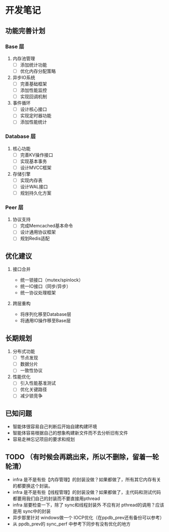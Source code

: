 # 开发笔记

## 功能完善计划

### Base 层
1. 内存池管理
   - [ ] 添加统计功能
   - [ ] 优化内存分配策略

2. 异步IO系统
   - [ ] 完善基础框架
   - [ ] 添加性能监控
   - [ ] 实现回调机制

3. 事件循环
   - [ ] 设计核心接口
   - [ ] 实现定时器功能
   - [ ] 添加性能统计

### Database 层
1. 核心功能
   - [ ] 完善KV操作接口
   - [ ] 实现基本事务
   - [ ] 设计MVCC框架

2. 存储引擎
   - [ ] 实现内存表
   - [ ] 设计WAL接口
   - [ ] 规划持久化方案

### Peer 层
1. 协议支持
   - [ ] 完成Memcached基本命令
   - [ ] 设计通用协议框架
   - [ ] 规划Redis适配

## 优化建议

1. 接口合并
   - 统一锁接口（mutex/spinlock）
   - 统一IO接口（同步/异步）
   - 统一协议处理框架

2. 跨层重构
   - 将序列化移至Database层
   - 将通用IO操作移至Base层

## 长期规划

1. 分布式功能
   - [ ] 节点发现
   - [ ] 数据分片
   - [ ] 一致性协议

2. 性能优化
   - [ ] 引入性能基准测试
   - [ ] 优化关键路径
   - [ ] 减少锁竞争 

## 已知问题

- 智能体很容易自己判断后开始自建构建环境
- 智能体容易根据自己的想象构建新文件而不去分析旧有文件
- 容易走神忘记项目的要求和规划

## TODO （有时候会再跳出来，所以不删除，留着一轮轮清）

- infra 是不是有些【内存管理】的封装没做？如果都做了，所有其它内存有关的都要换这个封装。
- infra 是不是有些【线程管理】的封装没做？如果都做了，主代码和测试代码都要用我们自己的封装而不要直接用pthread
- infra 层要检查一下，除了 sync和线程封装外 不应有对 pthread的调用？应该是用 sync中的封装
- 异步那里针对 windows做一个 IOCP优化（在ppdb_prev还有备份可以参考）
- 从 ppdb_prev的 sync_perf 中参考下同步有没有优化的地方
 